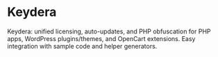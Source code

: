 # Keydera
Keydera: unified licensing, auto-updates, and PHP obfuscation for PHP apps, WordPress plugins/themes, and OpenCart extensions. Easy integration with sample code and helper generators.
